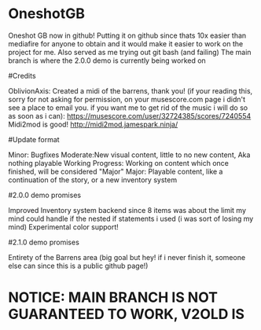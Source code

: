 # OneshotGB
Oneshot GB now in github!
Putting it on github since thats 10x easier than mediafire for anyone to obtain and it would make it easier to work on the project for me.
Also served as me trying out git bash (and failing)
The main branch is where the 2.0.0 demo is currently being worked on

#Credits

OblivionAxis: Created a midi of the barrens, thank you! (if your reading this, sorry for not asking for permission, on your musescore.com page i didn't see a place to email you. if you want me to get rid of the music i will do so as soon as i can): https://musescore.com/user/32724385/scores/7240554
Midi2mod is good! http://midi2mod.jamespark.ninja/

#Update format

Minor: Bugfixes
Moderate:New visual content, little to no new content, Aka nothing playable
Working Progress: Working on content which once finished, will be considered "Major"
Major: Playable content, like a continuation of the story, or a new inventory system

#2.0.0 demo promises

Improved Inventory system backend since 8 items was about the limit my mind could handle if the nested if statements i used (i was sort of losing my mind)
Experimental color support!

#2.1.0 demo promises

Entirety of the Barrens area (big goal but hey! if i never finish it, someone else can since this is a public github page!)


# NOTICE: MAIN BRANCH IS NOT GUARANTEED TO WORK, V2OLD IS
